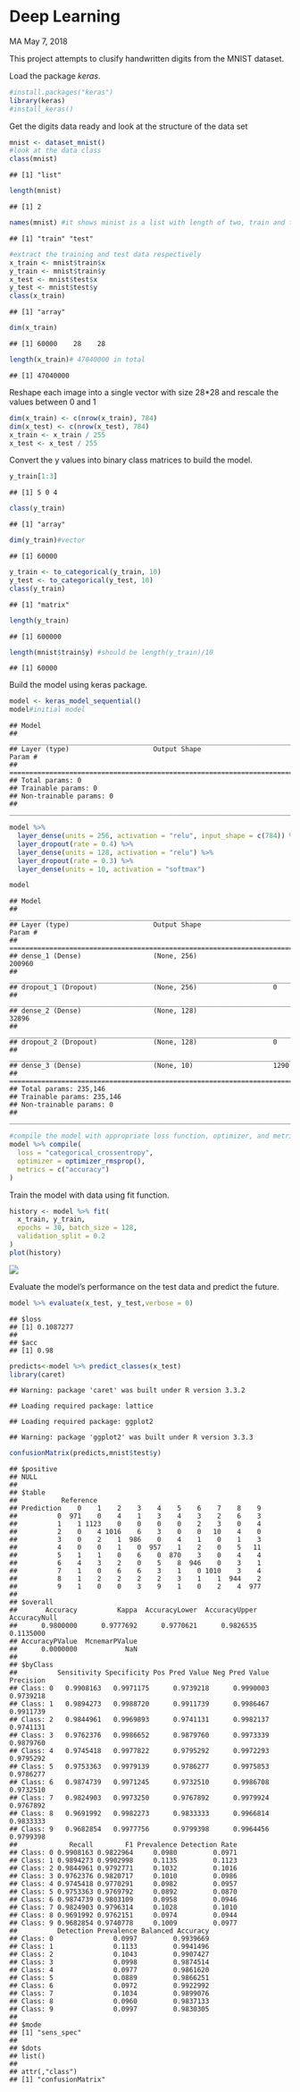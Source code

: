 Deep Learning
================
MA
May 7, 2018

This project attempts to clusify handwritten digits from the MNIST dataset.

Load the package *keras*.

``` r
#install.packages("keras")
library(keras)
#install_keras()
```

Get the digits data ready and look at the structure of the data set

``` r
mnist <- dataset_mnist()
#look at the data class
class(mnist)
```

    ## [1] "list"

``` r
length(mnist)
```

    ## [1] 2

``` r
names(mnist) #it shows minist is a list with length of two, train and test
```

    ## [1] "train" "test"

``` r
#extract the training and test data respectively 
x_train <- mnist$train$x
y_train <- mnist$train$y
x_test <- mnist$test$x
y_test <- mnist$test$y
class(x_train)
```

    ## [1] "array"

``` r
dim(x_train)
```

    ## [1] 60000    28    28

``` r
length(x_train)# 47040000 in total
```

    ## [1] 47040000

Reshape each image into a single vector with size 28\*28 and rescale the values between 0 and 1

``` r
dim(x_train) <- c(nrow(x_train), 784)
dim(x_test) <- c(nrow(x_test), 784)
x_train <- x_train / 255
x_test <- x_test / 255
```

Convert the y values into binary class matrices to build the model.

``` r
y_train[1:3]
```

    ## [1] 5 0 4

``` r
class(y_train)
```

    ## [1] "array"

``` r
dim(y_train)#vector
```

    ## [1] 60000

``` r
y_train <- to_categorical(y_train, 10)
y_test <- to_categorical(y_test, 10)
class(y_train)
```

    ## [1] "matrix"

``` r
length(y_train)
```

    ## [1] 600000

``` r
length(mnist$train$y) #should be length(y_train)/10
```

    ## [1] 60000

Build the model using keras package.

``` r
model <- keras_model_sequential() 
model#initial model
```

    ## Model
    ## ___________________________________________________________________________
    ## Layer (type)                     Output Shape                  Param #     
    ## ===========================================================================
    ## Total params: 0
    ## Trainable params: 0
    ## Non-trainable params: 0
    ## ___________________________________________________________________________

``` r
model %>% 
  layer_dense(units = 256, activation = "relu", input_shape = c(784)) %>% 
  layer_dropout(rate = 0.4) %>% 
  layer_dense(units = 128, activation = "relu") %>%
  layer_dropout(rate = 0.3) %>%
  layer_dense(units = 10, activation = "softmax")

model
```

    ## Model
    ## ___________________________________________________________________________
    ## Layer (type)                     Output Shape                  Param #     
    ## ===========================================================================
    ## dense_1 (Dense)                  (None, 256)                   200960      
    ## ___________________________________________________________________________
    ## dropout_1 (Dropout)              (None, 256)                   0           
    ## ___________________________________________________________________________
    ## dense_2 (Dense)                  (None, 128)                   32896       
    ## ___________________________________________________________________________
    ## dropout_2 (Dropout)              (None, 128)                   0           
    ## ___________________________________________________________________________
    ## dense_3 (Dense)                  (None, 10)                    1290        
    ## ===========================================================================
    ## Total params: 235,146
    ## Trainable params: 235,146
    ## Non-trainable params: 0
    ## ___________________________________________________________________________

``` r
#compile the model with appropriate loss function, optimizer, and metrics:
model %>% compile(
  loss = "categorical_crossentropy",
  optimizer = optimizer_rmsprop(),
  metrics = c("accuracy")
)
```

Train the model with data using fit function.

``` r
history <- model %>% fit(
  x_train, y_train, 
  epochs = 30, batch_size = 128, 
  validation_split = 0.2
)
plot(history)
```

![](deeplearning_files/figure-markdown_github/unnamed-chunk-6-1.png)

Evaluate the model’s performance on the test data and predict the future.

``` r
model %>% evaluate(x_test, y_test,verbose = 0)
```

    ## $loss
    ## [1] 0.1087277
    ## 
    ## $acc
    ## [1] 0.98

``` r
predicts<-model %>% predict_classes(x_test)
library(caret)
```

    ## Warning: package 'caret' was built under R version 3.3.2

    ## Loading required package: lattice

    ## Loading required package: ggplot2

    ## Warning: package 'ggplot2' was built under R version 3.3.3

``` r
confusionMatrix(predicts,mnist$test$y)
```

    ## $positive
    ## NULL
    ## 
    ## $table
    ##           Reference
    ## Prediction    0    1    2    3    4    5    6    7    8    9
    ##          0  971    0    4    1    3    4    3    2    6    3
    ##          1    1 1123    0    0    0    0    2    3    0    4
    ##          2    0    4 1016    6    3    0    0   10    4    0
    ##          3    0    2    1  986    0    4    1    0    1    3
    ##          4    0    0    1    0  957    1    2    0    5   11
    ##          5    1    1    0    6    0  870    3    0    4    4
    ##          6    4    3    2    0    5    8  946    0    3    1
    ##          7    1    0    6    6    3    1    0 1010    3    4
    ##          8    1    2    2    2    2    3    1    1  944    2
    ##          9    1    0    0    3    9    1    0    2    4  977
    ## 
    ## $overall
    ##       Accuracy          Kappa  AccuracyLower  AccuracyUpper   AccuracyNull 
    ##      0.9800000      0.9777692      0.9770621      0.9826535      0.1135000 
    ## AccuracyPValue  McnemarPValue 
    ##      0.0000000            NaN 
    ## 
    ## $byClass
    ##          Sensitivity Specificity Pos Pred Value Neg Pred Value Precision
    ## Class: 0   0.9908163   0.9971175      0.9739218      0.9990003 0.9739218
    ## Class: 1   0.9894273   0.9988720      0.9911739      0.9986467 0.9911739
    ## Class: 2   0.9844961   0.9969893      0.9741131      0.9982137 0.9741131
    ## Class: 3   0.9762376   0.9986652      0.9879760      0.9973339 0.9879760
    ## Class: 4   0.9745418   0.9977822      0.9795292      0.9972293 0.9795292
    ## Class: 5   0.9753363   0.9979139      0.9786277      0.9975853 0.9786277
    ## Class: 6   0.9874739   0.9971245      0.9732510      0.9986708 0.9732510
    ## Class: 7   0.9824903   0.9973250      0.9767892      0.9979924 0.9767892
    ## Class: 8   0.9691992   0.9982273      0.9833333      0.9966814 0.9833333
    ## Class: 9   0.9682854   0.9977756      0.9799398      0.9964456 0.9799398
    ##             Recall        F1 Prevalence Detection Rate
    ## Class: 0 0.9908163 0.9822964     0.0980         0.0971
    ## Class: 1 0.9894273 0.9902998     0.1135         0.1123
    ## Class: 2 0.9844961 0.9792771     0.1032         0.1016
    ## Class: 3 0.9762376 0.9820717     0.1010         0.0986
    ## Class: 4 0.9745418 0.9770291     0.0982         0.0957
    ## Class: 5 0.9753363 0.9769792     0.0892         0.0870
    ## Class: 6 0.9874739 0.9803109     0.0958         0.0946
    ## Class: 7 0.9824903 0.9796314     0.1028         0.1010
    ## Class: 8 0.9691992 0.9762151     0.0974         0.0944
    ## Class: 9 0.9682854 0.9740778     0.1009         0.0977
    ##          Detection Prevalence Balanced Accuracy
    ## Class: 0               0.0997         0.9939669
    ## Class: 1               0.1133         0.9941496
    ## Class: 2               0.1043         0.9907427
    ## Class: 3               0.0998         0.9874514
    ## Class: 4               0.0977         0.9861620
    ## Class: 5               0.0889         0.9866251
    ## Class: 6               0.0972         0.9922992
    ## Class: 7               0.1034         0.9899076
    ## Class: 8               0.0960         0.9837133
    ## Class: 9               0.0997         0.9830305
    ## 
    ## $mode
    ## [1] "sens_spec"
    ## 
    ## $dots
    ## list()
    ## 
    ## attr(,"class")
    ## [1] "confusionMatrix"
